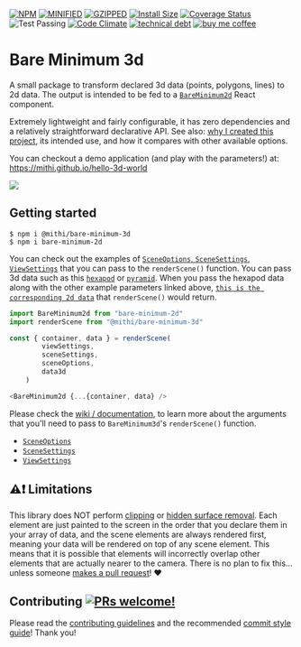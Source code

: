 [![NPM](https://img.shields.io/npm/v/@mithi/bare-minimum-3d.svg)](https://www.npmjs.com/package/@mithi/bare-minimum-3d)
[![MINIFIED](https://img.shields.io/bundlephobia/min/@mithi/bare-minimum-3d?color=%2300BCD4&label=minified)](https://bundlephobia.com/result?p=@mithi/bare-minimum-3d)
[![GZIPPED](https://img.shields.io/bundlephobia/minzip/@mithi/bare-minimum-3d?color=%2300BCD4&label=minified%20%2B%20gzipped)](https://bundlephobia.com/result?p=bare-minimum-3d)
[![Install Size](https://packagephobia.now.sh/badge?p=@mithi/bare-minimum-3d)](https://packagephobia.com/result?p=%40mithi%2Fbare-minimum-3d)
[![Coverage Status](https://coveralls.io/repos/github/mithi/bare-minimum-3d/badge.svg?branch=master)](https://coveralls.io/github/mithi/bare-minimum-3d?branch=master)
![Test Passing](https://github.com/mithi/bare-minimum-3d/workflows/test/badge.svg)
[![Code Climate](https://codeclimate.com/github/mithi/bare-minimum-3d/badges/gpa.svg)](https://codeclimate.com/github/mithi/bare-minimum-3d)
[![technical debt](https://img.shields.io/codeclimate/tech-debt/mithi/bare-minimum-3d)](https://codeclimate.com/github/mithi/bare-minimum-3d/trends/technical_debt)
[![buy me coffee](https://img.shields.io/badge/Buy%20me%20-coffee!-orange.svg?logo=buy-me-a-coffee&color=795548)](https://ko-fi.com/minimithi)

# Bare Minimum 3d

A small package to transform declared 3d data (points, polygons, lines) to 2d data. The output is intended to be fed to a [`BareMinimum2d`](https://github.com/mithi/bare-minimum-2d) React component.

Extremely lightweight and fairly configurable, it has zero dependencies and a relatively straightforward declarative API. See also: [why I created this project](https://github.com/mithi/bare-minimum-3d/wiki/Why-I-created-this-project), its intended use, and how it compares with other available options.

You can checkout a demo application (and play with the parameters!) at: https://mithi.github.io/hello-3d-world

![](https://user-images.githubusercontent.com/1670421/91668232-c04c9c00-eb3d-11ea-8673-c1a525c7bc27.png)

## Getting started

```
$ npm i @mithi/bare-minimum-3d
$ npm i bare-minimum-2d
```

You can check out the examples of [`SceneOptions`, `SceneSettings`, `ViewSettings`](https://github.com/mithi/bare-minimum-3d/blob/master/test/data/input-settings.ts) that you can pass to the `renderScene()` function. You can pass 3d data such as this [`hexapod`](https://github.com/mithi/bare-minimum-3d/blob/master/test/data/input-data-3d.ts) or [`pyramid`](https://github.com/mithi/hello-3d-world/blob/master/src/data/input-3d-pyramid.ts). When you pass the hexapod data along with the other example parameters linked above, [`this is the corresponding 2d data`](https://github.com/mithi/bare-minimum-3d/blob/master/test/data/output-data-2d.ts) that `renderScene()` would return.

```js
import BareMinimum2d from "bare-minimum-2d"
import renderScene from "@mithi/bare-minimum-3d"

const { container, data } = renderScene(
        viewSettings,
        sceneSettings,
        sceneOptions,
        data3d
    )

<BareMinimum2d {...{container, data} />
```

Please check the [wiki / documentation](https://github.com/mithi/bare-minimum-3d/wiki), to learn more about the arguments that you'll need to pass to `BareMinimum3d`'s `renderScene()` function.

-   [`SceneOptions`](https://github.com/mithi/bare-minimum-3d/wiki/SceneOptions)
-   [`SceneSettings`](https://github.com/mithi/bare-minimum-3d/wiki/SceneSettings)
-   [`ViewSettings`](https://github.com/mithi/bare-minimum-3d/wiki/ViewSettings)

## ⚠️❗ Limitations

This library does NOT perform [clipping](https://www.gabrielgambetta.com/computer-graphics-from-scratch/clipping.html) or [hidden surface removal](https://www.gabrielgambetta.com/computer-graphics-from-scratch/hidden-surface-removal.html). Each element are just painted to the screen in the order that you declare them in your array of data, and the scene elements are always rendered first, meaning your data will be rendered on top of any scene element. This means that it is possible that elements will incorrectly overlap other elements that are actually nearer to the camera. There is no plan to fix this... unless someone [makes a pull request](https://github.com/mithi/bare-minimum-3d/issues/20)! :heart:

## Contributing [![PRs welcome!](https://img.shields.io/badge/PRs-welcome-orange.svg?style=flat)](./CONTRIBUTING.md)

Please read the [contributing guidelines](https://github.com/mithi/hexapod/blob/master/CONTRIBUTING.md) and the recommended [commit style guide](https://github.com/mithi/hexapod/wiki/A-Commit-Style-Guide)! Thank you!
